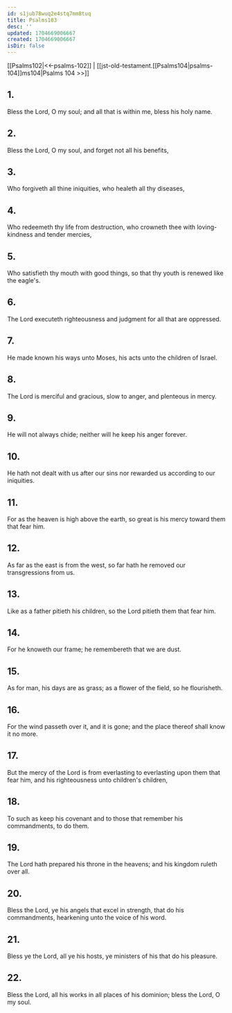 ```yaml
---
id: s1jub78wuq2e4stq7mm8tuq
title: Psalms103
desc: ''
updated: 1704669006667
created: 1704669006667
isDir: false
---
```

[[Psalms102|<<-psalms-102]] | [[jst-old-testament.[[Psalms104|psalms-104]]ms104|Psalms 104 >>]]
## 1.
Bless the Lord, O my soul; and all that is within me, bless his holy name.
## 2.
Bless the Lord, O my soul, and forget not all his benefits,
## 3.
Who forgiveth all thine iniquities, who healeth all thy diseases,
## 4.
Who redeemeth thy life from destruction, who crowneth thee with loving-kindness and tender mercies,
## 5.
Who satisfieth thy mouth with good things, so that thy youth is renewed like the eagle\'s.
## 6.
The Lord executeth righteousness and judgment for all that are oppressed.
## 7.
He made known his ways unto Moses, his acts unto the children of Israel.
## 8.
The Lord is merciful and gracious, slow to anger, and plenteous in mercy.
## 9.
He will not always chide; neither will he keep his anger forever.
## 10.
He hath not dealt with us after our sins nor rewarded us according to our iniquities.
## 11.
For as the heaven is high above the earth, so great is his mercy toward them that fear him.
## 12.
As far as the east is from the west, so far hath he removed our transgressions from us.
## 13.
Like as a father pitieth his children, so the Lord pitieth them that fear him.
## 14.
For he knoweth our frame; he remembereth that we are dust.
## 15.
As for man, his days are as grass; as a flower of the field, so he flourisheth.
## 16.
For the wind passeth over it, and it is gone; and the place thereof shall know it no more.
## 17.
But the mercy of the Lord is from everlasting to everlasting upon them that fear him, and his righteousness unto children\'s children,
## 18.
To such as keep his covenant and to those that remember his commandments, to do them.
## 19.
The Lord hath prepared his throne in the heavens; and his kingdom ruleth over all.
## 20.
Bless the Lord, ye his angels that excel in strength, that do his commandments, hearkening unto the voice of his word.
## 21.
Bless ye the Lord, all ye his hosts, ye ministers of his that do his pleasure.
## 22.
Bless the Lord, all his works in all places of his dominion; bless the Lord, O my soul.

